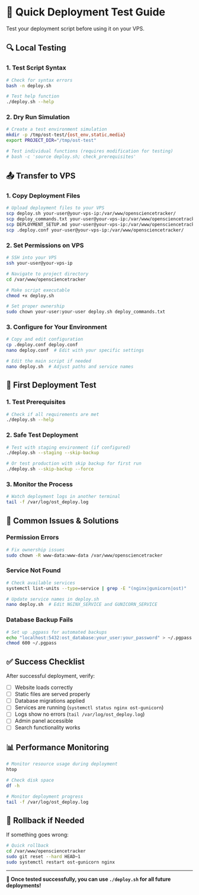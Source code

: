 # 🧪 **Quick Deployment Test Guide**

Test your deployment script before using it on your VPS.

## **🔍 Local Testing**

### **1. Test Script Syntax**
```bash
# Check for syntax errors
bash -n deploy.sh

# Test help function
./deploy.sh --help
```

### **2. Dry Run Simulation**
```bash
# Create a test environment simulation
mkdir -p /tmp/ost-test/{ost_env,static,media}
export PROJECT_DIR="/tmp/ost-test"

# Test individual functions (requires modification for testing)
# bash -c 'source deploy.sh; check_prerequisites'
```

## **📤 Transfer to VPS**

### **1. Copy Deployment Files**
```bash
# Upload deployment files to your VPS
scp deploy.sh your-user@your-vps-ip:/var/www/opensciencetracker/
scp deploy_commands.txt your-user@your-vps-ip:/var/www/opensciencetracker/
scp DEPLOYMENT_SETUP.md your-user@your-vps-ip:/var/www/opensciencetracker/
scp .deploy.conf your-user@your-vps-ip:/var/www/opensciencetracker/
```

### **2. Set Permissions on VPS**
```bash
# SSH into your VPS
ssh your-user@your-vps-ip

# Navigate to project directory
cd /var/www/opensciencetracker

# Make script executable
chmod +x deploy.sh

# Set proper ownership
sudo chown your-user:your-user deploy.sh deploy_commands.txt
```

### **3. Configure for Your Environment**
```bash
# Copy and edit configuration
cp .deploy.conf deploy.conf
nano deploy.conf  # Edit with your specific settings

# Edit the main script if needed
nano deploy.sh  # Adjust paths and service names
```

## **🚀 First Deployment Test**

### **1. Test Prerequisites**
```bash
# Check if all requirements are met
./deploy.sh --help
```

### **2. Safe Test Deployment**
```bash
# Test with staging environment (if configured)
./deploy.sh --staging --skip-backup

# Or test production with skip backup for first run
./deploy.sh --skip-backup --force
```

### **3. Monitor the Process**
```bash
# Watch deployment logs in another terminal
tail -f /var/log/ost_deploy.log
```

## **🔧 Common Issues & Solutions**

### **Permission Errors**
```bash
# Fix ownership issues
sudo chown -R www-data:www-data /var/www/opensciencetracker
```

### **Service Not Found**
```bash
# Check available services
systemctl list-units --type=service | grep -E "(nginx|gunicorn|ost)"

# Update service names in deploy.sh
nano deploy.sh  # Edit NGINX_SERVICE and GUNICORN_SERVICE
```

### **Database Backup Fails**
```bash
# Set up .pgpass for automated backups
echo "localhost:5432:ost_database:your_user:your_password" > ~/.pgpass
chmod 600 ~/.pgpass
```

## **✅ Success Checklist**

After successful deployment, verify:

- [ ] Website loads correctly
- [ ] Static files are served properly  
- [ ] Database migrations applied
- [ ] Services are running (`systemctl status nginx ost-gunicorn`)
- [ ] Logs show no errors (`tail /var/log/ost_deploy.log`)
- [ ] Admin panel accessible
- [ ] Search functionality works

## **📊 Performance Monitoring**

```bash
# Monitor resource usage during deployment
htop

# Check disk space
df -h

# Monitor deployment progress
tail -f /var/log/ost_deploy.log
```

## **🚨 Rollback if Needed**

If something goes wrong:

```bash
# Quick rollback
cd /var/www/opensciencetracker
sudo git reset --hard HEAD~1
sudo systemctl restart ost-gunicorn nginx
```

---

**🎯 Once tested successfully, you can use `./deploy.sh` for all future deployments!** 
